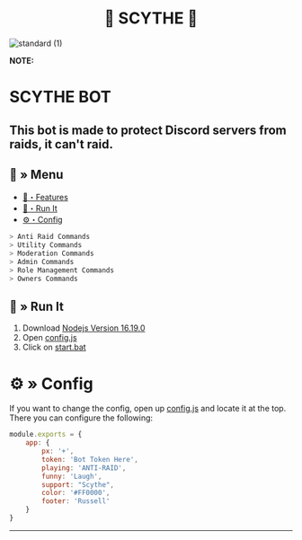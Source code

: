 <h1 align="center">
  🔗 SCYTHE 🚀
</h1>

![standard (1)](https://github.com/user-attachments/assets/2f80851b-5029-4c3a-8b75-846a6f593008)

**NOTE:**
# SCYTHE BOT
This bot is made to protect Discord servers from raids, it can't raid. 
---
## <a id="menu"></a>🔱 » Menu

- [🔰・Features](#features)
- [🎉・Run It](#setup)
- [⚙・Config](#config)

```js
> Anti Raid Commands
> Utility Commands
> Moderation Commands
> Admin Commands
> Role Management Commands
> Owners Commands
```

## <a id="setup"></a> 📁 » Run It

1. Download [Nodejs Version 16.19.0](https://nodejs.org/ko/blog/release/v16.19.0/)
2. Open [config.js](https://github.com/natrixdev/Yakao-AntiRaid-bot/blob/main/config.js) 
3. Click on [start.bat](https://github.com/natrixdev/Yakao-AntiRaid-bot/blob/main/start.bat)

# <a id="config"></a>⚙ » Config

If you want to change the config, open up [config.js](https://github.com/natrixdev/Yakao-AntiRaid-bot/blob/main/config.js) and locate it at the top. There you can configure the following:

```js
module.exports = {
    app: {
        px: '+',
        token: 'Bot Token Here',
        playing: 'ANTI-RAID',
        funny: 'Laugh',
        support: "Scythe",
        color: '#FF0000',
        footer: 'Russell'
    }
}
```

--- 
